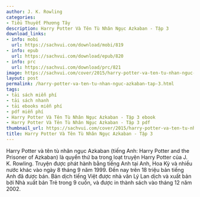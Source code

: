 ```yaml
---
author: J. K. Rowling
categories:
- Tiểu Thuyết Phương Tây
description: Harry Potter Và Tên Tù Nhân Ngục Azkaban - Tập 3
download_links:
- info: mobi
  url: https://sachvui.com/download/mobi/819
- info: epub
  url: https://sachvui.com/download/epub/820
- info: prc
  url: https://sachvui.com/download/prc/821
image: https://sachvui.com/cover/2015/harry-potter-va-ten-tu-nhan-nguc-azkaban-tap-3.jpg
layout: post
permalink: /harry-potter-va-ten-tu-nhan-nguc-azkaban-tap-3.html
tags:
- tải sách miễn phí
- tải sách nhanh
- tải ebooks miễn phí
- pdf miễn phí
- Harry Potter Và Tên Tù Nhân Ngục Azkaban - Tập 3 ebook
- Harry Potter Và Tên Tù Nhân Ngục Azkaban - Tập 3 pdf
thumbnail_url: https://sachvui.com/cover/2015/harry-potter-va-ten-tu-nhan-nguc-azkaban-tap-3.jpg
title: Harry Potter Và Tên Tù Nhân Ngục Azkaban - Tập 3
---
```


 <div class="item-desc text-justify"> Harry Potter và tên tù nhân ngục Azkaban (tiếng Anh: Harry Potter and the Prisoner of Azkaban) là quyển thứ ba trong loạt truyện Harry Potter của J. K. Rowling. Truyện được phát hành bằng tiếng Anh tại Anh, Hoa Kỳ và nhiều nước khác vào ngày 8 tháng 9 năm 1999. Đến nay trên 18 triệu bản tiếng Anh đã được bán. Bản dịch tiếng Việt được nhà văn Lý Lan dịch và xuất bản bởi Nhà xuất bản Trẻ trong 9 cuốn, và được in thành sách vào tháng 12 năm 2002. </div>
